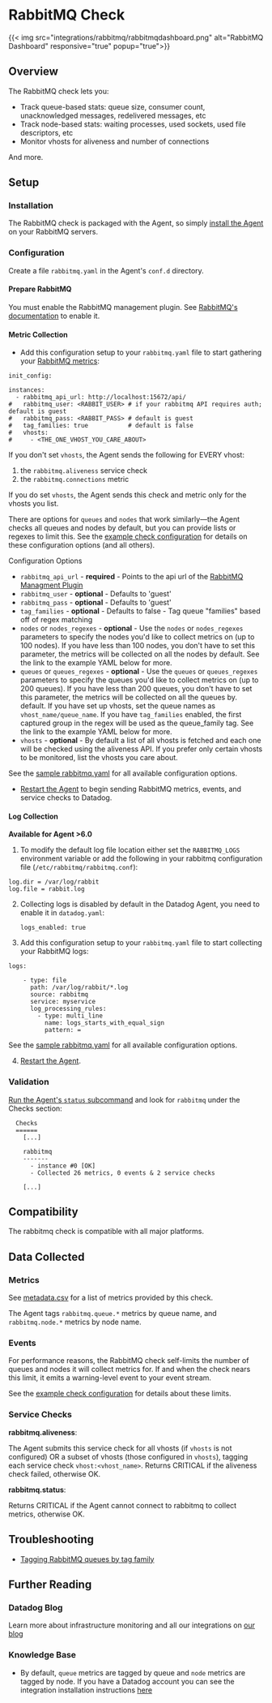 # RabbitMQ Check
{{< img src="integrations/rabbitmq/rabbitmqdashboard.png" alt="RabbitMQ Dashboard" responsive="true" popup="true">}}
## Overview

The RabbitMQ check lets you:

* Track queue-based stats: queue size, consumer count, unacknowledged messages, redelivered messages, etc
* Track node-based stats: waiting processes, used sockets, used file descriptors, etc
* Monitor vhosts for aliveness and number of connections

And more.
## Setup
### Installation

The RabbitMQ check is packaged with the Agent, so simply [install the Agent](https://app.datadoghq.com/account/settings#agent) on your RabbitMQ servers.

### Configuration

Create a file `rabbitmq.yaml` in the Agent's `conf.d` directory.

#### Prepare RabbitMQ

You must enable the RabbitMQ management plugin. See [RabbitMQ's documentation](https://www.rabbitmq.com/management.html) to enable it.

#### Metric Collection

* Add this configuration setup to your `rabbitmq.yaml` file to start gathering your [RabbitMQ metrics](#metrics):

```
init_config:

instances:
  - rabbitmq_api_url: http://localhost:15672/api/
#   rabbitmq_user: <RABBIT_USER> # if your rabbitmq API requires auth; default is guest
#   rabbitmq_pass: <RABBIT_PASS> # default is guest
#   tag_families: true           # default is false
#   vhosts:
#     - <THE_ONE_VHOST_YOU_CARE_ABOUT>
```

If you don't set `vhosts`, the Agent sends the following for EVERY vhost:

1. the `rabbitmq.aliveness` service check
1. the `rabbitmq.connections` metric

If you do set `vhosts`, the Agent sends this check and metric only for the vhosts you list.

There are options for `queues` and `nodes` that work similarly—the Agent checks all queues and nodes by default, but you can provide lists or regexes to limit this. See the [example check configuration](https://github.com/DataDog/integrations-core/blob/master/rabbitmq/conf.yaml.example) for details on these configuration options (and all others).

Configuration Options

* `rabbitmq_api_url` - **required** - Points to the api url of the [RabbitMQ Managment Plugin](http://www.rabbitmq.com/management.html)
* `rabbitmq_user` - **optional** - Defaults to 'guest'
* `rabbitmq_pass` - **optional** - Defaults to 'guest'
* `tag_families` - **optional** - Defaults to false - Tag queue "families" based off of regex matching
* `nodes` or `nodes_regexes` - **optional** - Use the `nodes` or `nodes_regexes` parameters to specify the nodes you'd like to collect metrics on (up to 100 nodes). If you have less than 100 nodes, you don't have to set this parameter, the metrics will be collected on all the nodes by default. See the link to the example YAML below for more.
* `queues` or `queues_regexes` - **optional** - Use the `queues` or `queues_regexes` parameters to specify the queues you'd like to collect metrics on (up to 200 queues). If you have less than 200 queues, you don't have to set this parameter, the metrics will be collected on all the queues by. default. If you have set up vhosts, set the queue names as `vhost_name/queue_name`. If you have `tag_families` enabled, the first captured group in the regex will be used as the queue_family tag.  See the link to the example YAML below for more.
* `vhosts` - **optional** - By default a list of all vhosts is fetched and each one will be checked using the aliveness API. If you prefer only certain vhosts to be monitored, list the vhosts you care about.

 See the [sample rabbitmq.yaml](https://github.com/DataDog/integrations-core/blob/master/rabbitmq/conf.yaml.example) for all available configuration options.
* [Restart the Agent](https://docs.datadoghq.com/agent/faq/agent-commands/#start-stop-restart-the-agent) to begin sending RabbitMQ metrics, events, and service checks to Datadog.

#### Log Collection

**Available for Agent >6.0**

1. To modify the default log file location either set the `RABBITMQ_LOGS` environment variable or add the following in your rabbitmq configuration file (`/etc/rabbitmq/rabbitmq.conf`):

```
log.dir = /var/log/rabbit
log.file = rabbit.log
```

2. Collecting logs is disabled by default in the Datadog Agent, you need to enable it in `datadog.yaml`:

    ```
    logs_enabled: true
    ```
    
3. Add this configuration setup to your `rabbitmq.yaml` file to start collecting your RabbitMQ logs:

```
logs:
    
    - type: file
      path: /var/log/rabbit/*.log
      source: rabbitmq
      service: myservice
      log_processing_rules:
        - type: multi_line
          name: logs_starts_with_equal_sign
          pattern: =
```

See the [sample rabbitmq.yaml](https://github.com/DataDog/integrations-core/blob/master/rabbitmq/conf.yaml.example) for all available configuration options.

4. [Restart the Agent](https://docs.datadoghq.com/agent/faq/agent-commands/#start-stop-restart-the-agent).

### Validation

[Run the Agent's `status` subcommand](https://docs.datadoghq.com/agent/faq/agent-commands/#agent-status-and-information) and look for `rabbitmq` under the Checks section:

```
  Checks
  ======
    [...]

    rabbitmq
    -------
      - instance #0 [OK]
      - Collected 26 metrics, 0 events & 2 service checks

    [...]
```

## Compatibility

The rabbitmq check is compatible with all major platforms.

## Data Collected
### Metrics

See [metadata.csv](https://github.com/DataDog/integrations-core/blob/master/rabbitmq/metadata.csv) for a list of metrics provided by this check.

The Agent tags `rabbitmq.queue.*` metrics by queue name, and `rabbitmq.node.*` metrics by node name.

### Events

For performance reasons, the RabbitMQ check self-limits the number of queues and nodes it will collect metrics for. If and when the check nears this limit, it emits a warning-level event to your event stream.

See the [example check configuration](https://github.com/DataDog/integrations-core/blob/master/rabbitmq/conf.yaml.example) for details about these limits.

### Service Checks

**rabbitmq.aliveness**:

The Agent submits this service check for all vhosts (if `vhosts` is not configured) OR a subset of vhosts (those configured in `vhosts`), tagging each service check `vhost:<vhost_name>`. Returns CRITICAL if the aliveness check failed, otherwise OK.

**rabbitmq.status**:

Returns CRITICAL if the Agent cannot connect to rabbitmq to collect metrics, otherwise OK.

## Troubleshooting

* [Tagging RabbitMQ queues by tag family](https://docs.datadoghq.com/integrations/faq/tagging-rabbitmq-queues-by-tag-family)

## Further Reading
### Datadog Blog
Learn more about infrastructure monitoring and all our integrations on [our blog](https://www.datadoghq.com/blog/)

### Knowledge Base
* By default, `queue` metrics are tagged by queue and `node` metrics are tagged by node. If you have a Datadog account you can see the integration installation instructions [here](https://app.datadoghq.com/account/settings#integrations/rabbitmq)
